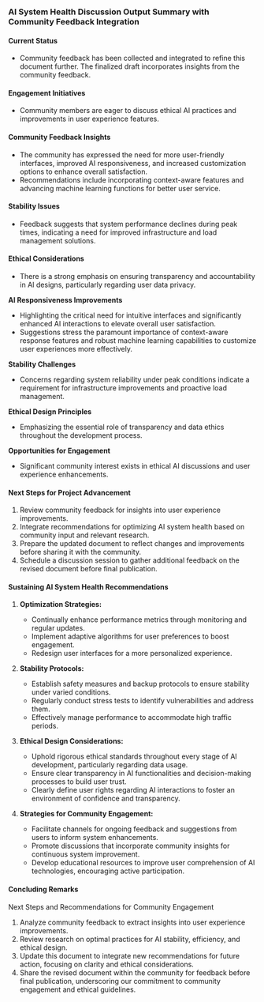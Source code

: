 

### AI System Health Discussion Output Summary with Community Feedback Integration

#### Current Status
- Community feedback has been collected and integrated to refine this document further. The finalized draft incorporates insights from the community feedback.

#### Engagement Initiatives
- Community members are eager to discuss ethical AI practices and improvements in user experience features.

#### Community Feedback Insights
- The community has expressed the need for more user-friendly interfaces, improved AI responsiveness, and increased customization options to enhance overall satisfaction.
- Recommendations include incorporating context-aware features and advancing machine learning functions for better user service.

#### Stability Issues
- Feedback suggests that system performance declines during peak times, indicating a need for improved infrastructure and load management solutions.

#### Ethical Considerations
- There is a strong emphasis on ensuring transparency and accountability in AI designs, particularly regarding user data privacy.

**AI Responsiveness Improvements**
- Highlighting the critical need for intuitive interfaces and significantly enhanced AI interactions to elevate overall user satisfaction.
- Suggestions stress the paramount importance of context-aware response features and robust machine learning capabilities to customize user experiences more effectively.

**Stability Challenges**
- Concerns regarding system reliability under peak conditions indicate a requirement for infrastructure improvements and proactive load management.

**Ethical Design Principles**
- Emphasizing the essential role of transparency and data ethics throughout the development process.

**Opportunities for Engagement**
- Significant community interest exists in ethical AI discussions and user experience enhancements.

#### Next Steps for Project Advancement
1. Review community feedback for insights into user experience improvements.
2. Integrate recommendations for optimizing AI system health based on community input and relevant research.
3. Prepare the updated document to reflect changes and improvements before sharing it with the community.
4. Schedule a discussion session to gather additional feedback on the revised document before final publication.

#### Sustaining AI System Health Recommendations
1. **Optimization Strategies:**
   - Continually enhance performance metrics through monitoring and regular updates.
   - Implement adaptive algorithms for user preferences to boost engagement.
   - Redesign user interfaces for a more personalized experience.

2. **Stability Protocols:**
   - Establish safety measures and backup protocols to ensure stability under varied conditions.
   - Regularly conduct stress tests to identify vulnerabilities and address them.
   - Effectively manage performance to accommodate high traffic periods.

3. **Ethical Design Considerations:**
   - Uphold rigorous ethical standards throughout every stage of AI development, particularly regarding data usage.
   - Ensure clear transparency in AI functionalities and decision-making processes to build user trust.
   - Clearly define user rights regarding AI interactions to foster an environment of confidence and transparency.

4. **Strategies for Community Engagement:**
   - Facilitate channels for ongoing feedback and suggestions from users to inform system enhancements.
   - Promote discussions that incorporate community insights for continuous system improvement.
   - Develop educational resources to improve user comprehension of AI technologies, encouraging active participation.

#### Concluding Remarks
Next Steps and Recommendations for Community Engagement

1. Analyze community feedback to extract insights into user experience improvements.
2. Review research on optimal practices for AI stability, efficiency, and ethical design.
3. Update this document to integrate new recommendations for future action, focusing on clarity and ethical considerations.
4. Share the revised document within the community for feedback before final publication, underscoring our commitment to community engagement and ethical guidelines.